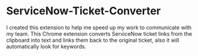 # ServiceNow-Ticket-Converter
I created this extension to help me speed up my work to communicate with my team. This Chrome extension converts ServiceNow ticket links from the clipboard into text and links them back to the original ticket, also it will automatically look for keywords.
